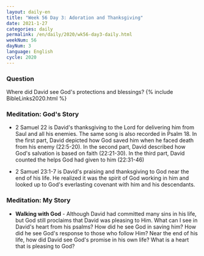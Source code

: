 ```yaml
---
layout: daily-en
title: "Week 56 Day 3: Adoration and Thanksgiving"
date: 2021-1-27 
categories: daily
permalink: /en/daily/2020/wk56-day3-daily.html
weekNum: 56
dayNum: 3
language: English
cycle: 2020
---
```

### Question     
Where did David see God's protections and blessings?
{% include BibleLinks2020.html %} 

### Meditation: God's Story   
+ 2 Samuel 22 is David's thanksgiving to the Lord for delivering him from Saul and all his enemies. The same song is also recorded in Psalm 18. In the first part, David depicted how God saved him when he faced death from his enemy (22:5-20). In the second part, David described how God's salvation is based on faith (22:21-30). In the third part, David counted the helps God had given to him (22:31-46) 

+ 2 Samuel 23:1-7 is David's praising and thanksgiving to God near the end of his life. He realized it was the spirit of God working in him and looked up to God's everlasting covenant with him and his descendants. 

### Meditation: My Story   
+ **Walking with God** - Although David had committed many sins in his life, but God still proclaims that David was pleasing to Him. What can I see in David's heart from his psalms? How did he see God in saving him? How did he see God's response to those who follow Him? Near the end of his life, how did David see God's promise in his own life? What is a heart that is pleasing to God? 
